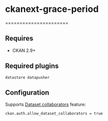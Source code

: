 # ckanext-grace-period
======================

Requires
--------
 * CKAN 2.9+

Required plugins
----------------
    datastore datapusher


Configuration
-------------

Supports  [Dataset collaborators](https://docs.ckan.org/en/2.9/maintaining/authorization.html#dataset-collaborators) feature:

    ckan.auth.allow_dataset_collaborators = true

